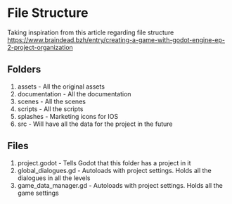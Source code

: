 # File Structure

Taking inspiration from this article regarding file structure  
https://www.braindead.bzh/entry/creating-a-game-with-godot-engine-ep-2-project-organization

## Folders
1. assets - All the original assets
2. documentation - All the documentation
3. scenes - All the scenes
4. scripts - All the scripts
5. splashes - Marketing icons for IOS
6. src - Will have all the data for the project in the future

## Files
1. project.godot  - Tells Godot that this folder has a project in it
2. global_dialogues.gd  - Autoloads with project settings. Holds all the dialogues in all the levels
2. game_data_manager.gd  - Autoloads with project settings. Holds all the game settings